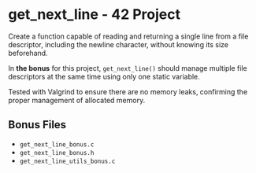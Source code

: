 # get_next_line - 42 Project

Create a function capable of reading and returning a single line from a file descriptor, including the newline character, without knowing its size beforehand.

In **the bonus** for this project, `get_next_line()` should manage multiple file descriptors at the same time using only one static variable.

Tested with Valgrind to ensure there are no memory leaks, confirming the proper management of allocated memory.

## Bonus Files
- `get_next_line_bonus.c`
- `get_next_line_bonus.h`
- `get_next_line_utils_bonus.c`
